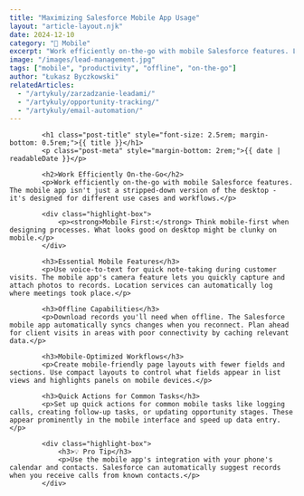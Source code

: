 ```yaml
---
title: "Maximizing Salesforce Mobile App Usage"
layout: "article-layout.njk"
date: 2024-12-10
category: "📱 Mobile"
excerpt: "Work efficiently on-the-go with mobile Salesforce features. Learn offline capabilities, mobile-specific workflows, and productivity tips."
image: "/images/lead-management.jpg"
tags: ["mobile", "productivity", "offline", "on-the-go"]
author: "Łukasz Byczkowski"
relatedArticles:
  - "/artykuly/zarzadzanie-leadami/"
  - "/artykuly/opportunity-tracking/"
  - "/artykuly/email-automation/"
---
```



            <h1 class="post-title" style="font-size: 2.5rem; margin-bottom: 0.5rem;">{{ title }}</h1>
            <p class="post-meta" style="margin-bottom: 2rem;">{{ date | readableDate }}</p>
            
            <h2>Work Efficiently On-the-Go</h2>
            <p>Work efficiently on-the-go with mobile Salesforce features. The mobile app isn't just a stripped-down version of the desktop - it's designed for different use cases and workflows.</p>
            
            <div class="highlight-box">
                <p><strong>Mobile First:</strong> Think mobile-first when designing processes. What looks good on desktop might be clunky on mobile.</p>
            </div>

            <h3>Essential Mobile Features</h3>
            <p>Use voice-to-text for quick note-taking during customer visits. The mobile app's camera feature lets you quickly capture and attach photos to records. Location services can automatically log where meetings took place.</p>

            <h3>Offline Capabilities</h3>
            <p>Download records you'll need when offline. The Salesforce mobile app automatically syncs changes when you reconnect. Plan ahead for client visits in areas with poor connectivity by caching relevant data.</p>

            <h3>Mobile-Optimized Workflows</h3>
            <p>Create mobile-friendly page layouts with fewer fields and sections. Use compact layouts to control what fields appear in list views and highlights panels on mobile devices.</p>

            <h3>Quick Actions for Common Tasks</h3>
            <p>Set up quick actions for common mobile tasks like logging calls, creating follow-up tasks, or updating opportunity stages. These appear prominently in the mobile interface and speed up data entry.</p>

            <div class="highlight-box">
                <h3>💡 Pro Tip</h3>
                <p>Use the mobile app's integration with your phone's calendar and contacts. Salesforce can automatically suggest records when you receive calls from known contacts.</p>
            </div>
